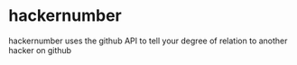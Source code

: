 hackernumber
============

hackernumber uses the github API to tell your degree of relation to another hacker on github
